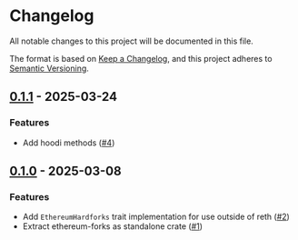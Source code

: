 # Changelog

All notable changes to this project will be documented in this file.

The format is based on [Keep a Changelog](https://keepachangelog.com/en/1.1.0/),
and this project adheres to [Semantic Versioning](https://semver.org/spec/v2.0.0.html).

## [0.1.1](https://github.com/alloy-rs/hardforks/releases/tag/v0.1.1) - 2025-03-24

### Features

- Add hoodi methods ([#4](https://github.com/alloy-rs/hardforks/issues/4))

## [0.1.0](https://github.com/alloy-rs/hardforks/releases/tag/v0.1.0) - 2025-03-08

### Features

- Add `EthereumHardforks` trait implementation for use outside of reth ([#2](https://github.com/alloy-rs/hardforks/issues/2))
- Extract ethereum-forks as standalone crate ([#1](https://github.com/alloy-rs/hardforks/issues/1))

<!-- generated by git-cliff -->
